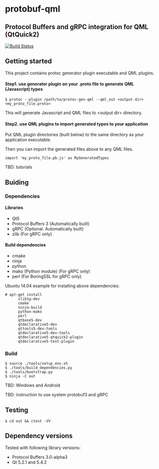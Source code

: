 protobuf-qml
============
Protocol Buffers and gRPC integration for QML (QtQuick2)
---
[![Build Status](https://travis-ci.org/nsuke/protobuf-qml.svg?branch=master)](https://travis-ci.org/nsuke/protobuf-qml)

Getting started
---
This project contains protoc generator plugin executable and QML plugins.

#### Step1. use generator plugin on your .proto file to generate QML (Javascript) types
```
$ protoc --plugin /path/to/protoc-gen-qml --qml_out <output dir> <my_proto_file.proto>
```
This will generate Javascript and QML files to &lt;output dir&gt; directory.

#### Step2. use QML plugins to import generated types to your application

Put QML plugin directories (built below) to the same directory as your application executable.

Then you can import the generated files above to any QML files.

```
import 'my_proto_file.pb.js' as MyGeneratedTypes
```
TBD: tutorials

Buiding
---

### Dependencies
#### Libraries
* Qt5
* Protocol Buffers 3 (Automatically built)
* gRPC (Optional. Automatically built)
* zlib (For gRPC only)

#### Build dependencies
* cmake
* ninja
* python
* mako (Python module) (For gRPC only)
* perl (For BoringSSL for gRPC only)

Ubuntu 14.04 example for installing above dependencies:
```
# apt-get install
      zlib1g-dev
      cmake
      ninja-build
      python-mako
      perl
      qtbase5-dev
      qtdeclarative5-dev
      qttools5-dev-tools
      qtdeclarative5-dev-tools
      qtdeclarative5-qtquick2-plugin
      qtdeclarative5-test-plugin
```

### Build
```
$ source ./tools/setup_env.sh
$ ./tools/build_dependencies.py
$ ./tools/bootstrap.py
$ ninja -C out
```
TBD: Windows and Android

TBD: instruction to use system protobuf3 and gRPC

Testing
---
```
$ cd out && ctest -VV
```

Dependency versions
---
Tested with following library versions:
* Protocol Buffers 3.0-alpha3
* Qt 5.2.1 and 5.4.2
